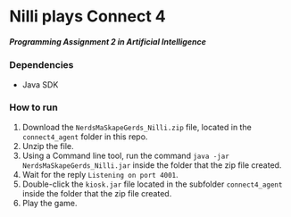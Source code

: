 # Nilli plays Connect 4
##### Programming Assignment 2 in Artificial Intelligence
### Dependencies
* Java SDK

### How to run
1. Download the `NerdsMaSkapeGerds_Nilli.zip` file, located in the `connect4_agent` folder in this repo.
2. Unzip the file.
3. Using a Command line tool, run the command `java -jar NerdsMaSkapeGerds_Nilli.jar` inside the folder that the zip file created.
4. Wait for the reply `Listening on port 4001`.
5. Double-click the `kiosk.jar` file located in the subfolder `connect4_agent` inside the folder that the zip file created.
6. Play the game.

